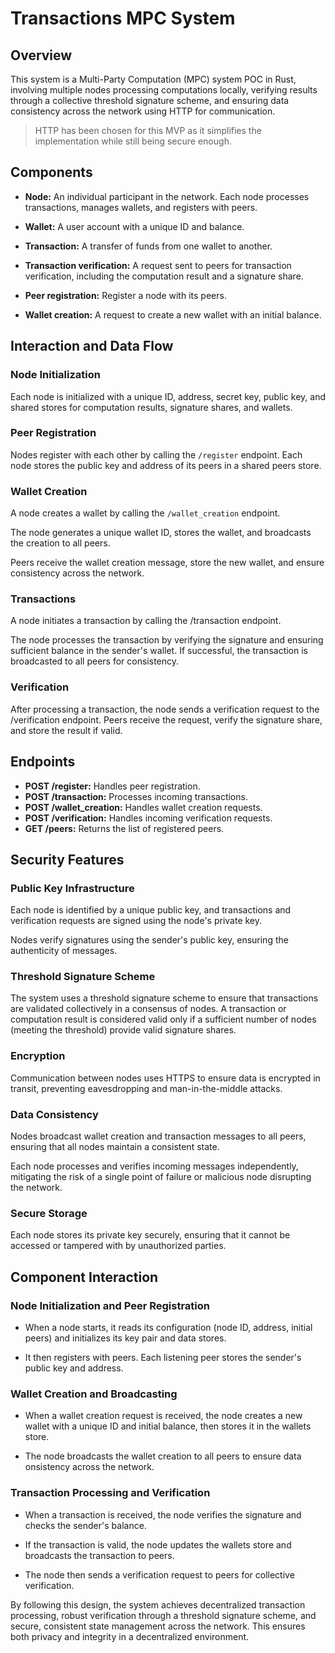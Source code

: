 # Transactions MPC System

## Overview

This system is a Multi-Party Computation (MPC) system POC in Rust, involving multiple nodes processing computations locally, verifying results through a collective threshold signature scheme, and ensuring data consistency across the network using HTTP for communication.

> HTTP has been chosen for this MVP as it simplifies the implementation while still being secure enough.

## Components

- **Node:** An individual participant in the network. Each node processes transactions, manages wallets, and registers with peers.

- **Wallet:** A user account with a unique ID and balance.

- **Transaction:** A transfer of funds from one wallet to another.

- **Transaction verification:** A request sent to peers for transaction verification, including the computation result and a signature share.

- **Peer registration:** Register a node with its peers.

- **Wallet creation:** A request to create a new wallet with an initial balance.

## Interaction and Data Flow

### Node Initialization

Each node is initialized with a unique ID, address, secret key, public key, and shared stores for computation results, signature shares, and wallets.

### Peer Registration

Nodes register with each other by calling the `/register` endpoint. Each node stores the public key and address of its peers in a shared peers store.

### Wallet Creation

A node creates a wallet by calling the `/wallet_creation` endpoint.

The node generates a unique wallet ID, stores the wallet, and broadcasts the creation to all peers.

Peers receive the wallet creation message, store the new wallet, and ensure consistency across the network.

### Transactions

A node initiates a transaction by calling the /transaction endpoint.

The node processes the transaction by verifying the signature and ensuring sufficient balance in the sender's wallet. If successful, the transaction is broadcasted to all peers for consistency.

### Verification

After processing a transaction, the node sends a verification request to the /verification endpoint. Peers receive the request, verify the signature share, and store the result if valid.

## Endpoints

- **POST /register:** Handles peer registration.
- **POST /transaction:** Processes incoming transactions.
- **POST /wallet_creation:** Handles wallet creation requests.
- **POST /verification:** Handles incoming verification requests.
- **GET /peers:** Returns the list of registered peers.

## Security Features

### Public Key Infrastructure

Each node is identified by a unique public key, and transactions and verification requests are signed using the node's private key.

Nodes verify signatures using the sender's public key, ensuring the authenticity of messages.

### Threshold Signature Scheme

The system uses a threshold signature scheme to ensure that transactions are validated collectively in a consensus of nodes. A transaction or computation result is considered valid only if a sufficient number of nodes (meeting the threshold) provide valid signature shares.

### Encryption

Communication between nodes uses HTTPS to ensure data is encrypted in transit, preventing eavesdropping and man-in-the-middle attacks.

### Data Consistency

Nodes broadcast wallet creation and transaction messages to all peers, ensuring that all nodes maintain a consistent state.

Each node processes and verifies incoming messages independently, mitigating the risk of a single point of failure or malicious node disrupting the network.

### Secure Storage

Each node stores its private key securely, ensuring that it cannot be accessed or tampered with by unauthorized parties.

## Component Interaction

### Node Initialization and Peer Registration

- When a node starts, it reads its configuration (node ID, address, initial peers) and initializes its key pair and data stores.

- It then registers with peers. Each listening peer stores the sender's public key and address.

### Wallet Creation and Broadcasting

- When a wallet creation request is received, the node creates a new wallet with a unique ID and initial balance, then stores it in the wallets store.

- The node broadcasts the wallet creation to all peers to ensure data onsistency across the network.

### Transaction Processing and Verification

- When a transaction is received, the node verifies the signature and checks the sender's balance.

- If the transaction is valid, the node updates the wallets store and broadcasts the transaction to peers.

- The node then sends a verification request to peers for collective verification.

By following this design, the system achieves decentralized transaction processing, robust verification through a threshold signature scheme, and secure, consistent state management across the network. This ensures both privacy and integrity in a decentralized environment.
